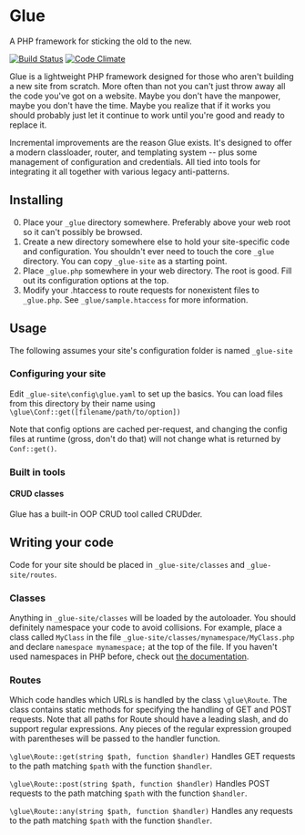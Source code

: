 # Glue
A PHP framework for sticking the old to the new.

[![Build Status](https://travis-ci.org/jobyone/glueframework.svg?branch=master)](https://travis-ci.org/jobyone/glueframework)
[![Code Climate](https://codeclimate.com/github/jobyone/glueframework/badges/gpa.svg)](https://codeclimate.com/github/jobyone/glueframework)

Glue is a lightweight PHP framework designed for those who aren't building a new site from scratch. More often than not you can't just throw away all the code you've got on a website. Maybe you don't have the manpower, maybe you don't have the time. Maybe you realize that if it works you should probably just let it continue to work until you're good and ready to replace it.

Incremental improvements are the reason Glue exists. It's designed to offer a modern classloader, router, and templating system -- plus some management of configuration and credentials. All tied into tools for integrating it all together with various legacy anti-patterns.

## Installing
0. Place your `_glue` directory somewhere. Preferably above your web root so it can't possibly be browsed.
0. Create a new directory somewhere else to hold your site-specific code and configuration. You shouldn't ever need to touch the core `_glue` directory. You can copy `_glue-site` as a starting point.
0. Place `_glue.php` somewhere in your web directory. The root is good. Fill out its configuration options at the top.
0. Modify your .htaccess to route requests for nonexistent files to `_glue.php`. See `_glue/sample.htaccess` for more information.

## Usage

The following assumes your site's configuration folder is named `_glue-site`

### Configuring your site

Edit `_glue-site\config\glue.yaml` to set up the basics. You can load files from this directory by their name using `\glue\Conf::get([filename/path/to/option])`

Note that config options are cached per-request, and changing the config files at runtime (gross, don't do that) will not change what is returned by `Conf::get()`.

### Built in tools

#### CRUD classes

Glue has a built-in OOP CRUD tool called CRUDder.

## Writing your code

Code for your site should be placed in `_glue-site/classes` and `_glue-site/routes`.

### Classes

Anything in `_glue-site/classes` will be loaded by the autoloader. You should definitely namespace your code to avoid collisions. For example, place a class called `MyClass` in the file `_glue-site/classes/mynamespace/MyClass.php` and declare `namespace mynamespace;` at the top of the file. If you haven't used namespaces in PHP before, check out [the documentation](http://php.net/manual/en/language.namespaces.php).

### Routes

Which code handles which URLs is handled by the class `\glue\Route`.
The class contains static methods for specifying the handling of GET and POST requests. Note that all paths for Route should have a leading slash, and do support regular expressions. Any pieces of the regular expression grouped with parentheses will be passed to the handler function.

`\glue\Route::get(string $path, function $handler)`
Handles GET requests to the path matching `$path` with the function `$handler`.

`\glue\Route::post(string $path, function $handler)`
Handles POST requests to the path matching `$path` with the function `$handler`.

`\glue\Route::any(string $path, function $handler)`
Handles any requests to the path matching `$path` with the function `$handler`.
